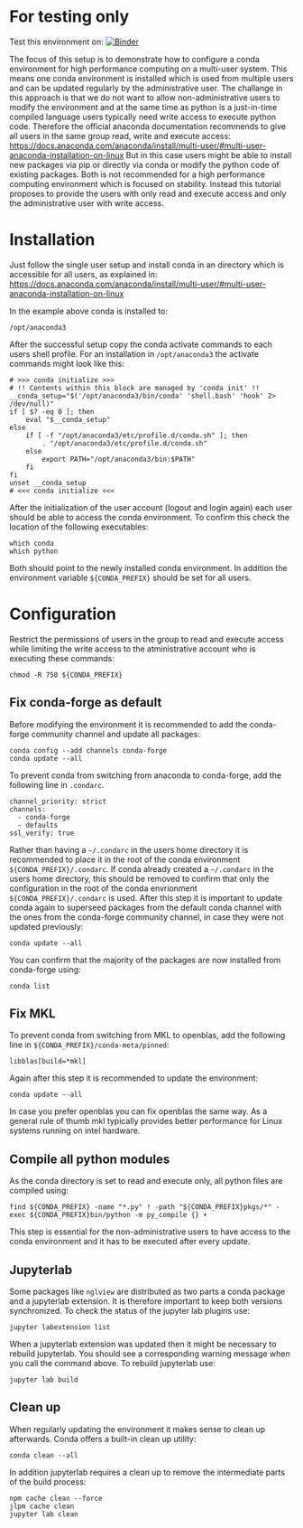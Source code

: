 # For testing only
Test this environment on: [![Binder](https://mybinder.org/badge_logo.svg)](https://mybinder.org/v2/gh/jan-janssen/secure-multi-user-conda/master)

The focus of this setup is to demonstrate how to configure a conda environment for high performance computing on a multi-user system. This means one conda environment is installed which is used from multiple users and can be updated regularly by the administrative user. The challange in this approach is that we do not want to allow non-administrative users to modify the environment and at the same time as python is a just-in-time compiled language users typically need write access to execute python code. Therefore the official anaconda documentation recommends to give all users in the same group read, write and execute access: 
https://docs.anaconda.com/anaconda/install/multi-user/#multi-user-anaconda-installation-on-linux
But in this case users might be able to install new packages via pip or directly via conda or modify the python code of existing packages. Both is not recommended for a high performance computing environment which is focused on stability. Instead this tutorial proposes to provide the users with only read and execute access and only the administrative user with write access. 

# Installation 
Just follow the single user setup and install conda in an directory which is accessible for all users, as explained in: 
https://docs.anaconda.com/anaconda/install/multi-user/#multi-user-anaconda-installation-on-linux

In the example above conda is installed to:
```
/opt/anaconda3
```

After the successful setup copy the conda activate commands to each users shell profile. For an installation in `/opt/anaconda3` the activate commands might look like this: 
```
# >>> conda initialize >>>
# !! Contents within this block are managed by 'conda init' !!
__conda_setup="$('/opt/anaconda3/bin/conda' 'shell.bash' 'hook' 2> /dev/null)"
if [ $? -eq 0 ]; then
    eval "$__conda_setup"
else
    if [ -f "/opt/anaconda3/etc/profile.d/conda.sh" ]; then
        . "/opt/anaconda3/etc/profile.d/conda.sh"
    else
        export PATH="/opt/anaconda3/bin:$PATH"
    fi
fi
unset __conda_setup
# <<< conda initialize <<<
```
After the initialization of the user account (logout and login again) each user should be able to access the conda environment. To confirm this check the location of the following executables: 
```
which conda
which python
```
Both should point to the newly installed conda environment. In addition the environment variable `${CONDA_PREFIX}` should be set for all users. 

# Configuration
Restrict the permissions of users in the group to read and execute access while limiting the write access to the atministrative account who is executing these commands:
```
chmod -R 750 ${CONDA_PREFIX}
```

## Fix conda-forge as default 
Before modifying the environment it is recommended to add the conda-forge community channel and update all packages: 
```
conda config --add channels conda-forge 
conda update --all
```
To prevent conda from switching from anaconda to conda-forge, add the following line in `.condarc`. 
```
channel_priority: strict
channels:
  - conda-forge
  - defaults
ssl_verify: true
```
Rather than having a `~/.condarc` in the users home directory it is recommended to place it in the root of the conda environment `${CONDA_PREFIX}/.condarc`. If conda already created a `~/.condarc` in the users home directory, this should be removed to confirm that only the configuration in the root of the conda envrionment `${CONDA_PREFIX}/.condarc` is used. After this step it is important to update conda again to superseed packages from the default conda channel with the ones from the conda-forge community channel, in case they were not updated previously:
```
conda update --all
```
You can confirm that the majority of the packages are now installed from conda-forge using: 
```
conda list
```

## Fix MKL 
To prevent conda from switching from MKL to openblas, add the following line in `${CONDA_PREFIX}/conda-meta/pinned`: 
```
libblas[build=*mkl]
```
Again after this step it is recommended to update the environment: 
```
conda update --all
```
In case you prefer openblas you can fix openblas the same way. As a general rule of thumb mkl typically provides better performance for Linux systems running on intel hardware. 

## Compile all python modules
As the conda directory is set to read and execute only, all python files are compiled using:
```
find ${CONDA_PREFIX} -name "*.py" ! -path "${CONDA_PREFIX}pkgs/*" -exec ${CONDA_PREFIX}bin/python -m py_compile {} +
```
This step is essential for the non-administrative users to have access to the conda environment and it has to be executed after every update. 

## Jupyterlab 
Some packages like `nglview` are distributed as two parts a conda package and a jupyterlab extension. It is therefore important to keep both versions synchronized. To check the status of the jupyter lab plugins use: 
```
jupyter labextension list 
```
When a jupyterlab extension was updated then it might be necessary to rebuild jupyterlab. You should see a corresponding warning message when you call the command above. To rebuild jupyterlab use: 
```
jupyter lab build
```

## Clean up 
When regularly updating the environment it makes sense to clean up afterwards. Conda offers a built-in clean up utility: 
```
conda clean --all
```
In addition jupyterlab requires a clean up to remove the intermediate parts of the build process: 
```
npm cache clean --force
jlpm cache clean
jupyter lab clean
```
